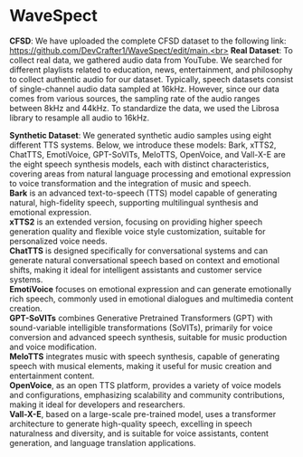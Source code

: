# WaveSpect
__CFSD__: We have uploaded the complete CFSD dataset to the following link: https://github.com/DevCrafter1/WaveSpect/edit/main.<br>
__Real Dataset__: To collect real data, we gathered audio data from YouTube. We searched for different playlists related to education, news, entertainment, and philosophy to collect authentic audio for our dataset. Typically, speech datasets consist of single-channel audio data sampled at 16kHz. However, since our data comes from various sources, the sampling rate of the audio ranges between 8kHz and 44kHz. To standardize the data, we used the Librosa library to resample all audio to 16kHz.

__Synthetic Dataset__: We generated synthetic audio samples using eight different TTS systems. Below, we introduce these models: Bark, xTTS2, ChatTTS, EmotiVoice, GPT-SoVITs, MeloTTS, OpenVoice, and Vall-X-E are the eight speech synthesis models, each with distinct characteristics, covering areas from natural language processing and emotional expression to voice transformation and the integration of music and speech. <br>
__Bark__ is an advanced text-to-speech (TTS) model capable of generating natural, high-fidelity speech, supporting multilingual synthesis and emotional expression.  <br>
__xTTS2__ is an extended version, focusing on providing higher speech generation quality and flexible voice style customization, suitable for personalized voice needs.  <br>
__ChatTTS__ is designed specifically for conversational systems and can generate natural conversational speech based on context and emotional shifts, making it ideal for intelligent assistants and customer service systems.  <br>
__EmotiVoice__ focuses on emotional expression and can generate emotionally rich speech, commonly used in emotional dialogues and multimedia content creation.  <br>
__GPT-SoVITs__ combines Generative Pretrained Transformers (GPT) with sound-variable intelligible transformations (SoVITs), primarily for voice conversion and advanced speech synthesis, suitable for music production and voice modification.  <br>
__MeloTTS__ integrates music with speech synthesis, capable of generating speech with musical elements, making it useful for music creation and entertainment content.  <br>
__OpenVoice__, as an open TTS platform, provides a variety of voice models and configurations, emphasizing scalability and community contributions, making it ideal for developers and researchers.  <br>
__Vall-X-E__, based on a large-scale pre-trained model, uses a transformer architecture to generate high-quality speech, excelling in speech naturalness and diversity, and is suitable for voice assistants, content generation, and language translation applications. <br>

